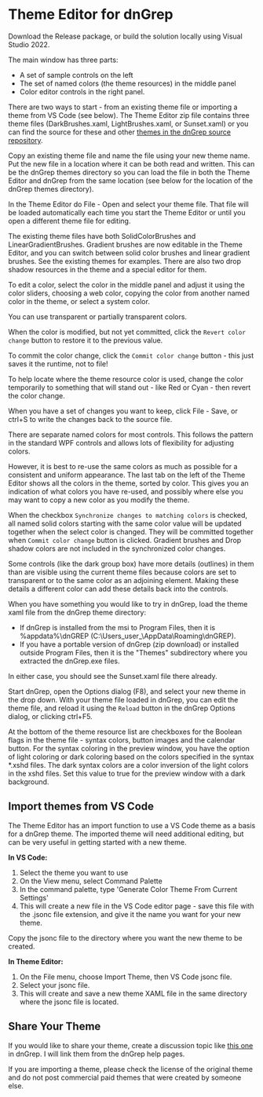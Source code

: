 # Theme Editor for dnGrep

Download the Release package, or build the solution locally using Visual Studio 2022.

The main window has three parts:
- A set of sample controls on the left
- The set of named colors (the theme resources) in the middle panel
- Color editor controls in the right panel.

There are two ways to start - from an existing theme file or importing a theme from VS Code (see below). The Theme Editor zip file contains three theme files (DarkBrushes.xaml, LightBrushes.xaml, or Sunset.xaml)  or you can find the source for these and other [themes in the dnGrep source repository](https://github.com/dnGrep/dnGrep/tree/master/dnGREP.WPF/Themes).

Copy an existing theme file and name the file using your new theme name. Put the new file in a location where it can be both read and written. This can be the dnGrep themes directory so you can load the file in both the Theme Editor and dnGrep from the same location (see below for the location of the dnGrep themes directory).

In the Theme Editor do File - Open and select your theme file.  That file will be loaded automatically each time you start the Theme Editor or until you open a different theme file for editing.

The existing theme files have both SolidColorBrushes and LinearGradientBrushes. Gradient brushes are now editable in the Theme Editor, and you can switch between solid color brushes and linear gradient brushes. See the existing themes for examples. There are also two drop shadow resources in the theme and a special editor for them.

To edit a color, select the color in the middle panel and adjust it using the color sliders, choosing a web color, copying the color from another named color in the theme, or select a system color.

You can use transparent or partially transparent colors.

When the color is modified, but not yet committed, click the `Revert color change` button to restore it to the previous value.

To commit the color change, click the `Commit color change` button - this just saves it the runtime, not to file!

To help locate where the theme resource color is used, change the color temporarily to something that will stand out - like Red or Cyan - then revert the color change.

When you have a set of changes you want to keep, click File - Save, or ctrl+S to write the changes back to the source file.

There are separate named colors for most controls. This follows the pattern in the standard WPF controls and allows lots of flexibility for adjusting colors.

However, it is best to re-use the same colors as much as possible for a consistent and uniform appearance.  The last tab on the left of the Theme Editor shows all the colors in the theme, sorted by color.  This gives you an indication of what colors you have re-used, and possibly where else you may want to copy a new color as you modify the theme.

When the checkbox `Synchronize changes to matching colors` is checked, all named solid colors starting with the same color value will be updated together when the select color is changed.  They will be committed together when `Commit color change` button is clicked. Gradient brushes and Drop shadow colors are not included in the synchronized color changes.

Some controls (like the dark group box) have more details (outlines) in them than are visible using the current theme files because colors are set to transparent or to the same color as an adjoining element. Making these details a different color can add these details back into the controls.

When you have something you would like to try in dnGrep, load the theme xaml file from the dnGrep theme directory:
- If dnGrep is installed from the msi to Program Files, then it is %appdata%\dnGREP (C:\Users\_user_\AppData\Roaming\dnGREP).
- If you have a portable version of dnGrep (zip download) or installed outside Program Files, then it is the "Themes" subdirectory where you extracted the dnGrep.exe files.

In either case, you should see the Sunset.xaml file there already.

Start dnGrep, open the Options dialog (F8), and select your new theme in the drop down. With your theme file loaded in dnGrep, you can edit the theme file, and reload it using the `Reload` button in the dnGrep Options dialog, or clicking ctrl+F5.

At the bottom of the theme resource list are checkboxes for the Boolean flags in the theme file - syntax colors, button images and the calendar button. For the syntax coloring in the preview window, you have the option of light coloring or dark coloring based on the colors specified in the syntax *.xshd files.  The dark syntax colors are a color inversion of the light colors in the xshd files. Set this value to true for the preview window with a dark background.

## Import themes from VS Code

The Theme Editor has an import function to use a VS Code theme as a basis for a dnGrep theme. The imported theme will need additional editing, but can be very useful in getting started with a new theme.

**In VS Code:**
1. Select the theme you want to use
1. On the View menu, select Command Palette
1. In the command palette, type 'Generate Color Theme From Current Settings'
1. This will create a new file in the VS Code editor page - save this file with the .jsonc file extension, and give it the name you want for your new theme.

Copy the jsonc file to the directory where you want the new theme to be created.

**In Theme Editor:**
1. On the File menu, choose Import Theme, then VS Code jsonc file.
1. Select your jsonc file.
1. This will create and save a new theme XAML file in the same directory where the jsonc file is located.

## Share Your Theme

If you would like to share your theme, create a discussion topic like [this one](https://github.com/dnGrep/dnGrep/discussions/1052) in dnGrep. I will link them from the dnGrep help pages.

If you are importing a theme, please check the license of the original theme and do not post commercial paid themes that were created by someone else.
